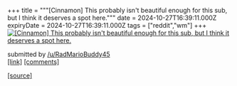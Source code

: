 +++
title = """[Cinnamon] This probably isn't beautiful enough for this sub, but I think it deserves a spot here."""
date = 2024-10-27T16:39:11.000Z
expiryDate = 2024-10-27T16:39:11.000Z
tags = ["reddit","wm"]
+++
[![[Cinnamon] This probably isn't beautiful enough for this sub, but I think it deserves a spot here.](https://preview.redd.it/98jpiceeubxd1.png?width=640&crop=smart&auto=webp&s=f5fd4d6a648dfcfcdef580a3c64da6ecc3c3af09 "[Cinnamon] This probably isn't beautiful enough for this sub, but I think it deserves a spot here.")](https://www.reddit.com/r/unixporn/comments/1gdf4l2/cinnamon_this_probably_isnt_beautiful_enough_for/)

submitted by [/u/RadMarioBuddy45](https://www.reddit.com/user/RadMarioBuddy45)  
[\[link\]](https://i.redd.it/98jpiceeubxd1.png) [\[comments\]](https://www.reddit.com/r/unixporn/comments/1gdf4l2/cinnamon_this_probably_isnt_beautiful_enough_for/)

[[source]](https://www.reddit.com/r/unixporn/comments/1gdf4l2/cinnamon_this_probably_isnt_beautiful_enough_for/)
